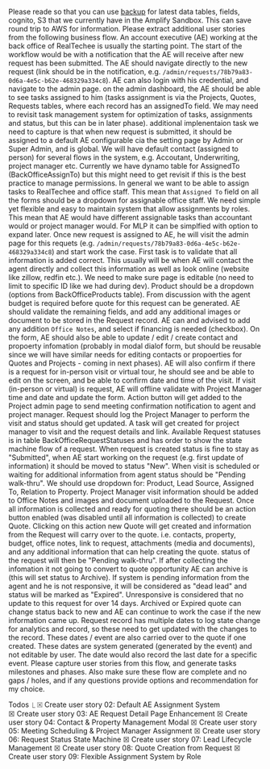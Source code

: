Please reade so that you can use [backup](../../../backups/20250630_181221) for latest data tables, fields, cognito, S3 that we currently have in the Amplify Sandbox. This can save round trip to AWS for information.
Please extract additional user stories from the following business flow. An account executive (AE) working at the back office of RealTechee is usually the starting point. The start of the workflow would be with a notification that the AE will receive after new request has been submitted. The AE should navigate directly to the new request (link should be in the notification, e.g. `/admin/requests/78b79a83-0d6a-4e5c-b62e-468329a334c8`). AE can also login with his credential, and navigate to the admin page. on the admin dashboard, the AE should be able to see tasks assigned to him (tasks assignment is via the Projects, Quotes, Requests tables, where each record has an assignedTo field. We may need to revisit task management system for optimization of tasks, assignments and status, but this can be in later phase). additional implenentaion task we need to capture is that when new request is submitted, it should be assigned to a default AE configurable cia the setting page by Admin or Super Admin, and is global. We will have default contact (assigned to person) for several flows in the system, e.g. Accoutant, Underwriting, project manager etc. 
Currently we have dynamo table for AssignedTo (BackOfficeAssignTo) but this might need to get revisit if this is the best practice to manage permissions. In general we want to be able to assign tasks to RealTechee and office staff. This mean that `Assigned To` field on all the forms should be a dropdown for assignable office staff. We need simple yet flexible and easy to maintain system that allow assignments by roles. This mean that AE would have different assignable tasks than accountant would or project manager would. For MLP it can be simplfied with option to expand later.
Once new request is assigned to AE, he will visit the admin page for this requets (e.g. `/admin/requests/78b79a83-0d6a-4e5c-b62e-468329a334c8`) and start work the case. First task is to validate that all information is added correct. This usually will be when AE will contact the agent directly and collect this information as well as look online (website like zillow, redfin etc.). We need to make sure page is editable (no need to limit to specific ID like we had during dev). Product should be a dropdown (options from BackOfficeProducts table). From discussion with the agent budget is required before quote for this request can be generated. AE should validate the remaining fields, and add any additional images or document to be stored in the Request record. AE can and advised to add any addition `Office Notes`, and select if financing is needed (checkbox). On the form, AE should also be able to update / edit / create contact and propoerty infomation (probably in modal dialof form, but should be reusable since we will have similar needs for editing contacts or propoerties for Quotes and Projects - coming in next phases). AE will also confirm if there is a request for in-person visit or virtual tour, he should see and be able to edit on the screen, and be able to confirm date and time of the visit. If visit (in-person or virtual) is request, AE will offline validate with Project Manager time and date and update the form. Action button will get added to the Project admin page to send meeting confirmation notification to agent and project manager. Request should log the Project Manager to perform the visit and status should get updated. A task will get created for project manager to visit and the request details and link. Available Request statuses is in table BackOfficeRequestStatuses and has order to show the state machine flow of a request. When request is created status is fine to stay as "Submitted", when AE start working on the request (e.g. first update of information) it should be moved to status "New". When visit is scheduled or waiting for additional information from agent status should be "Pending walk-thru".
We should use dropdown for: Product, Lead Source, Assigned To, Relation to Property.
Project Manager visit information should be added to Office Notes and images and document uploaded to the Request.
Once all information is collected and ready for quoting there should be an action button enabled (was disabled until all information is collected) to create Quote. Clicking on this action new Quote will get created and information from the Request will carry over to the quote. i.e. contacts, property, budget, office notes, link to request, attachments (media and documents), and any additional information that can help creating the quote. status of the request will then be "Pending walk-thru".
If after collecting the infomation it not going to convert to quote opportunity AE can archive is (this will set status to Archive). 
If system is pending information from the agent and he is not responsive, it will be considered as "dead lead" and status will be marked as "Expired". Unresponsive is considered that no update to this request for over 14 days.
Archived or Expired quote can change status back to new and AE can continue to work the case if the new information came up.
Request record has multiple dates to log state change for analytics and record, so these need to get updated with the changes to the record. These dates / event are also carried over to the quote if one created. These dates are system generated (generated by the event) and not editable by user. The date would also record the last date for a specific event.
Please capture user stories from this flow, and generate tasks milestones and phases. Also make sure these flow are complete and no gaps / holes, and if any questions provide options and recommendation for my choice.

Todos
  ⎿ ☒ Create user story 02: Default AE Assignment System                   
     ☒ Create user story 03: AE Request Detail Page Enhancement
     ☒ Create user story 04: Contact & Property Management Modal
     ☒ Create user story 05: Meeting Scheduling & Project Manager Assignment
     ☒ Create user story 06: Request Status State Machine
     ☒ Create user story 07: Lead Lifecycle Management
     ☒ Create user story 08: Quote Creation from Request
     ☒ Create user story 09: Flexible Assignment System by Role